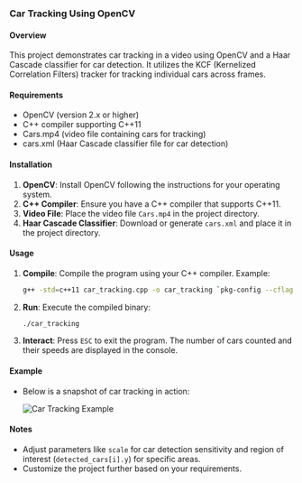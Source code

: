 ### Car Tracking Using OpenCV

#### Overview
This project demonstrates car tracking in a video using OpenCV and a Haar Cascade classifier for car detection. It utilizes the KCF (Kernelized Correlation Filters) tracker for tracking individual cars across frames.

#### Requirements
- OpenCV (version 2.x or higher)
- C++ compiler supporting C++11
- Cars.mp4 (video file containing cars for tracking)
- cars.xml (Haar Cascade classifier file for car detection)

#### Installation
1. **OpenCV**: Install OpenCV following the instructions for your operating system.
2. **C++ Compiler**: Ensure you have a C++ compiler that supports C++11.
3. **Video File**: Place the video file `Cars.mp4` in the project directory.
4. **Haar Cascade Classifier**: Download or generate `cars.xml` and place it in the project directory.

#### Usage
1. **Compile**: Compile the program using your C++ compiler. Example:
   ```bash
   g++ -std=c++11 car_tracking.cpp -o car_tracking `pkg-config --cflags --libs opencv`
   ```
2. **Run**: Execute the compiled binary:
   ```bash
   ./car_tracking
   ```
3. **Interact**: Press `ESC` to exit the program. The number of cars counted and their speeds are displayed in the console.

#### Example
- Below is a snapshot of car tracking in action:

  ![Car Tracking Example](path/to/your/image.png)

#### Notes
- Adjust parameters like `scale` for car detection sensitivity and region of interest (`detected_cars[i].y`) for specific areas.
- Customize the project further based on your requirements.

